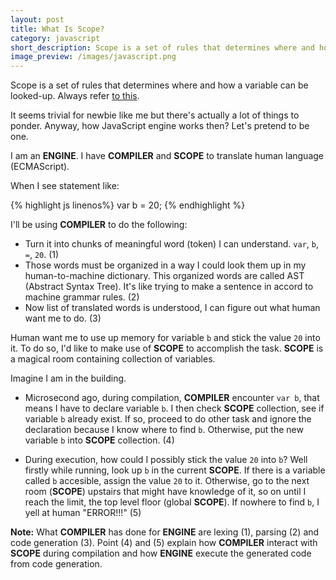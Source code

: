 ```yaml
---
layout: post
title: What Is Scope?
category: javascript
short_description: Scope is a set of rules that determines where and how a variable can be looked-up.
image_preview: /images/javascript.png
---
```


Scope is a set of rules that determines where and how
a variable can be looked-up. Always refer [to this](https://github.com/getify/You-Dont-Know-JS/blob/master/scope%20%26%20closures/ch1.md).

It seems trivial for newbie like me but there's actually a lot of things to ponder.
Anyway, how JavaScript engine works then? Let's pretend to be one.

I am an **ENGINE**. I have **COMPILER** and **SCOPE** to translate human language (ECMAScript).

When I see statement like:

{% highlight js linenos%}
  var b = 20;
{% endhighlight %}

I'll be using **COMPILER** to do the following:

*  Turn it into chunks of meaningful word (token) I can understand. `var`, `b`, `=`, `20`. (1)
*  Those words must be organized in a way I could look them up in my human-to-machine dictionary.
   This organized words are called AST (Abstract Syntax Tree). It's like trying to make a sentence in
   accord to machine grammar rules. (2)
*  Now list of translated words is understood, I can figure out what human want me to do. (3)

Human want me to use up memory for variable `b` and stick the value `20` into it. To do so, I'd like to
make use of **SCOPE** to accomplish the task. **SCOPE** is a magical room containing collection of variables.

Imagine I am in the building.

*  Microsecond ago, during compilation, **COMPILER** encounter `var b`, that means I have to declare variable `b`.
   I then check **SCOPE** collection, see if variable `b` already exist. If so, proceed to do other task and
   ignore the declaration because I know where to find `b`. Otherwise, put the new variable `b`
   into **SCOPE** collection. (4)

*  During execution, how could I possibly stick the value `20` into `b`? Well firstly while running, look
   up `b` in the current **SCOPE**. If there is a variable called `b` accesible, assign the value `20` to it.
   Otherwise, go to the next room (**SCOPE**) upstairs that might have knowledge of it, so on until I reach
   the limit, the top level floor (global **SCOPE**). If nowhere to find `b`, I yell at human "ERROR!!!" (5)

**Note:**
What **COMPILER** has done for **ENGINE** are lexing (1), parsing (2) and code generation (3).
Point (4) and (5) explain how **COMPILER** interact with **SCOPE** during compilation and how **ENGINE**
execute the generated code from code generation.

